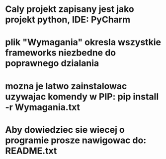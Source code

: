 # Caly projekt zapisany jest jako projekt python, IDE: PyCharm
# plik "Wymagania" okresla wszystkie frameworks niezbedne do poprawnego dzialania
# mozna je latwo zainstalowac uzywajac komendy w PIP: pip install -r Wymagania.txt
# 
# Aby dowiedziec sie wiecej o programie prosze nawigowac do: README.txt
